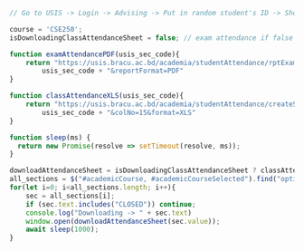 ```js
// Go to USIS -> Login -> Advising -> Put in random student's ID -> Show Info -> Console

course = 'CSE250';
isDownloadingClassAttendanceSheet = false; // exam attendance if false

function examAttendancePDF(usis_sec_code){
    return "https://usis.bracu.ac.bd/academia/studentAttendance/rptExamAttendanceSheet?sectionId=" + 
        usis_sec_code + "&reportFormat=PDF"
}

function classAttendanceXLS(usis_sec_code){
    return "https://usis.bracu.ac.bd/academia/studentAttendance/createSchedulePDF?academicSectionId=" + 
        usis_sec_code + "&colNo=15&format=XLS"
}

function sleep(ms) {
  return new Promise(resolve => setTimeout(resolve, ms));
}

downloadAttendanceSheet = isDownloadingClassAttendanceSheet ? classAttendanceXLS : examAttendancePDF;
all_sections = $("#academicCourse, #academicCourseSelected").find("option:contains('" + course + "-')");
for(let i=0; i<all_sections.length; i++){ 
    sec = all_sections[i];
    if (sec.text.includes("CLOSED")) continue;
    console.log("Downloading -> " + sec.text)
    window.open(downloadAttendanceSheet(sec.value));
    await sleep(1000);
}
```

<!-- # Auto-Download Attendance Sheets From USIS

This is intended for coordinates maintaining a lot of course-sections. 
Repeatedly downloading attendance sheets for each individual section can be a bit painful. 
This script is here to automate that for you.

Log into `USIS`, then go to the `Attendance` tab and select either `(before confirmation)` or `(after confirmation)`.
Select academic year, semster and course. 
Then run this script.

Since this script is going to download a lot of attendance sheet files, chrome will likely block pop-ups.
Check the right end of the address bar, and there should be an icon indicating that.
Click on it and then select `Allow all pop-ups from usis.bracu.ac.bd`. -->
